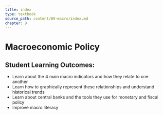```yaml
---
title: index
type: textbook
source_path: content/09-macro/index.md
chapter: 9
---
```


# Macroeconomic Policy

## Student Learning Outcomes:
- Learn about the 4 main macro indicators and how they relate to one another
- Learn how to graphically represent these relationships and understand historical trends
- Learn about central banks and the tools they use for monetary and fiscal policy
- Improve macro literacy 

